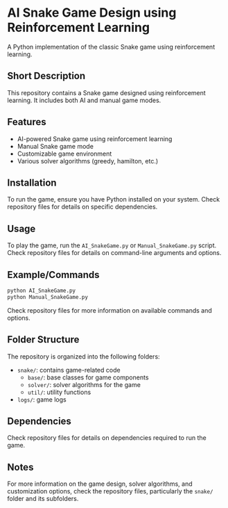# AI Snake Game Design using Reinforcement Learning
A Python implementation of the classic Snake game using reinforcement learning.

## Short Description
This repository contains a Snake game designed using reinforcement learning. It includes both AI and manual game modes.

## Features
* AI-powered Snake game using reinforcement learning
* Manual Snake game mode
* Customizable game environment
* Various solver algorithms (greedy, hamilton, etc.)

## Installation
To run the game, ensure you have Python installed on your system. Check repository files for details on specific dependencies.

## Usage
To play the game, run the `AI_SnakeGame.py` or `Manual_SnakeGame.py` script. Check repository files for details on command-line arguments and options.

## Example/Commands
```bash
python AI_SnakeGame.py
python Manual_SnakeGame.py
```
Check repository files for more information on available commands and options.

## Folder Structure
The repository is organized into the following folders:
* `snake/`: contains game-related code
	+ `base/`: base classes for game components
	+ `solver/`: solver algorithms for the game
	+ `util/`: utility functions
* `logs/`: game logs

## Dependencies
Check repository files for details on dependencies required to run the game.

## Notes
For more information on the game design, solver algorithms, and customization options, check the repository files, particularly the `snake/` folder and its subfolders.